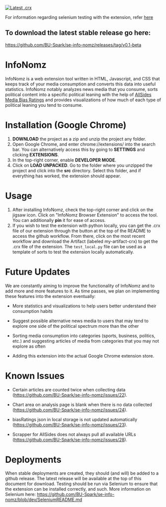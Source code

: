 [![Latest .crx](https://github.com/BU-Spark/se-info-nomz/actions/workflows/pack_crx.yml/badge.svg)](https://github.com/BU-Spark/se-info-nomz/actions/workflows/pack_crx.yml)

For information regarding selenium testing with the extension, refer [here](https://github.com/BU-Spark/se-info-nomz/blob/dev/SeleniumREADME.md)

## To download the latest stable release go here: 
https://github.com/BU-Spark/se-info-nomz/releases/tag/v0.1-beta

# InfoNomz
InfoNomz is a web extension tool written in HTML, Javascript, and CSS that keeps track of your media consumption and converts this data into useful statistics. InfoNomz notably analyzes news media that you consume, sorts political content into a specific political leaning with the help of [AllSides Media Bias Ratings](https://www.allsides.com/media-bias) and provides visualizations of how much of each type of political leaning you tend to consume.

# Installation (Google Chrome)
1. **DOWNLOAD** the project as a zip and unzip the project any folder.
2. Open Google Chrome, and enter chrome://extensions/ into the search bar. You can alternatively access this by going to **SETTINGS** and clicking **EXTENSIONS**.
3. In the top-right corner, enable **DEVELOPER MODE**.
4. Click on **LOAD UNPACKED**. Go to the folder where you unzipped the project and click into the **src** directory. Select this folder, and if everything has worked, the extension should appear. 

# Usage
1. After installing InfoNomz, check the top-right corner and click on the jigsaw icon. Click on "InfoNomz Browser Extension" to access the tool. You can additionally **pin** it for ease of access.
2. If you wish to test the extension with python locally, you can get the .crx file of our extension through the button at the top of the README to access the github workflow. From there, click on the most recent workflow and download the Artifact (labeled my-artifact-crx) to get the .crx file of the extension. The `test_local.py` file can be used as a template of sorts to test the extension locally automatically.

# Future Updates
We are constantly aiming to improve the functionality of InfoNomz and to add more and more features to it. As time passes, we plan on implementing these features into the extension eventually: 

- More statistics and visualizations to help users better understand their consumption habits

- Suggest possible alternative news media to users that may tend to explore one side of the political spectrum more than the other

- Sorting media consumption into categories (sports, business, politics, etc.) and suggesting articles of media from categories that you may not explore as often

- Adding this extension into the actual Google Chrome extension store.

# Known Issues
 
- Certain articles are counted twice when collecting data (https://github.com/BU-Spark/se-info-nomz/issues/22).

- Chart area on analysis page is blank when there is no data collected (https://github.com/BU-Spark/se-info-nomz/issues/24).

- biasRatings json in local storage is not updated automatically (https://github.com/BU-Spark/se-info-nomz/issues/23).

- Scrapper for AllSides does not always pull all available URLs (https://github.com/BU-Spark/se-info-nomz/issues/28).

# Deployments
When stable deployments are created, they should (and will) be added to a github release. The latest release will be available at the top of this document for download. Testing should be run via Selenium to ensure that the extension can be installed correctly, and such. More information on Selenium here: https://github.com/BU-Spark/se-info-nomz/blob/dev/SeleniumREADME.md

